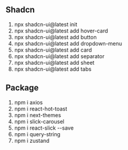 ## Shadcn

1. npx shadcn-ui@latest init
2. npx shadcn-ui@latest add hover-card
3. npx shadcn-ui@latest add button
4. npx shadcn-ui@latest add dropdown-menu
5. npx shadcn-ui@latest add card
6. npx shadcn-ui@latest add separator
7. npx shadcn-ui@latest add sheet
8. npx shadcn-ui@latest add tabs

## Package

1. npm i axios
2. npm i react-hot-toast
3. npm i next-themes
4. npm i slick-carousel
5. npm i react-slick --save
6. npm i query-string
7. npm i zustand
